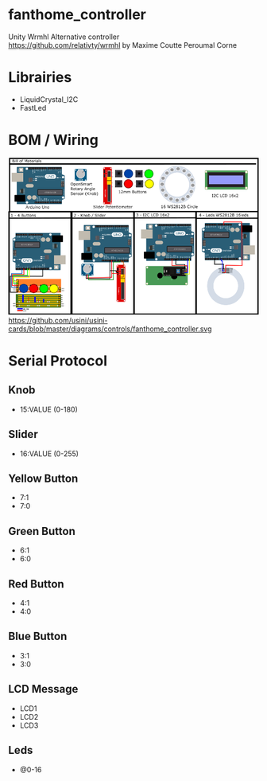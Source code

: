 # fanthome_controller
Unity Wrmhl Alternative controller    
https://github.com/relativty/wrmhl by Maxime Coutte Peroumal Corne

# Librairies
* LiquidCrystal_I2C
* FastLed

# BOM / Wiring
![fanthome wiring](docs/fanthome_controller.png)
https://github.com/usini/usini-cards/blob/master/diagrams/controls/fanthome_controller.svg

# Serial Protocol
## Knob
* 15:VALUE (0-180)

## Slider
* 16:VALUE (0-255)

## Yellow Button
* 7:1
* 7:0

## Green Button
* 6:1
* 6:0

## Red Button
* 4:1
* 4:0

## Blue Button
* 3:1
* 3:0

## LCD Message
* LCD1
* LCD2
* LCD3

## Leds
* @0-16
